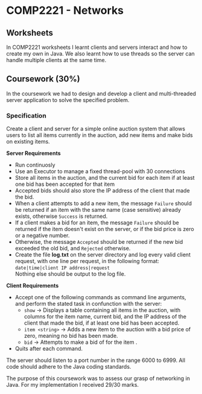 # COMP2221 - Networks
## Worksheets
In COMP2221 worksheets I learnt clients and servers interact and how to create my own in Java. We also learnt how to use threads so the server can handle multiple clients at the same time.

## Coursework (30%)
In the coursework we had to design and develop a client and multi-threaded server application to solve the specified problem.
### Specification
Create a client and server for a simple online auction system that allows users to list all items currently in the auction, add new items and make bids on existing items.

**Server Requirements**
- Run continuosly
- Use an Executor to manage a fixed thread-pool with 30 connections
- Store all items in the auction, and the current bid for each item if at least one bid has been accepted for that item
- Accepted bids should also store the IP address of the client that made the bid.
- When a client attempts to add a new item, the message `Failure` should be returned if an item with the same name (case sensitive) already exists, otherwise `Success` is returned.
- If a client makes a bid for an item, the message `Failure` should be returned if the item doesn't exist on the server, or if the bid price is zero or a negative number.
- Otherwise, the message `Accepted` should be returned if the new bid exceeded the old bid, and `Rejected` otherwise.
- Create the file **log.txt** on the server directory and log every valid client request, with one line per request, in the following format: <br>
`date|time|client IP address|request` <br>
Nothing else should be output to the log file.

**Client Requirements**
- Accept one of the following commands as command line arguments, and perform the stated task in confunction with the server:
  - `show` -> Displays a table containing all items in the auction, with columns for the item name, current bid, and the IP address of the client that made the bid, if at least one bid has been accepted.
  - `item <string>` -> Adds a new item to the auction with a bid price of zero, meaning no bid has been made.
  - `bid` <item> <value> -> Attempts to make a bid of <value> for the item <item>.
- Quits after each command.

The server should listen to a port number in the range 6000 to 6999. All code should adhere to the Java coding standards.

The purpose of this coursework was to assess our grasp of networking in Java. For my implementation I received 29/30 marks.
